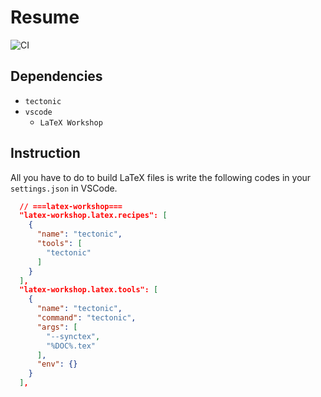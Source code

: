 # Resume

![CI](https://github.com/diohabara/diohabara/workflows/CI/badge.svg)

## Dependencies

- `tectonic`
- `vscode`
    - `LaTeX Workshop`

## Instruction

All you have to do to build LaTeX files is write the following codes in your `settings.json` in VSCode.

```json
  // ===latex-workshop===
  "latex-workshop.latex.recipes": [
    {
      "name": "tectonic",
      "tools": [
        "tectonic"
      ]
    }
  ],
  "latex-workshop.latex.tools": [
    {
      "name": "tectonic",
      "command": "tectonic",
      "args": [
        "--synctex",
        "%DOC%.tex"
      ],
      "env": {}
    }
  ],
```
